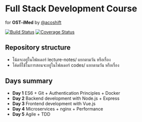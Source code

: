 # Full Stack Development Course
for __OST-iMed__ by [@acoshift](https://acoshift.me)

[![Build Status](https://travis-ci.org/zekzit/fullstack-course-lecture.svg?branch=master)](https://travis-ci.org/zekzit/fullstack-course-lecture)
[![Coverage Status](https://coveralls.io/repos/github/zekzit/fullstack-course-lecture/badge.svg?branch=master)](https://coveralls.io/github/zekzit/fullstack-course-lecture?branch=master)

## Repository structure
* โน้ตจะอยู่ในโฟลเดอร์ lecture-notes/ แยกตามวัน หรือเรื่อง
* โค้ดที่ใช้ในการสอนจะอยู่ในโฟลเดอร์ codes/ แยกตามวัน หรือเรื่อง

## Days summary
* **Day 1** ES6 + Git + Authentication Principles + Docker
* **Day 2** Backend development with Node.js + Express
* **Day 3** Frontend development with Vue.js
* **Day 4** Microservices + nginx + Performance
* **Day 5** Agile + TDD

